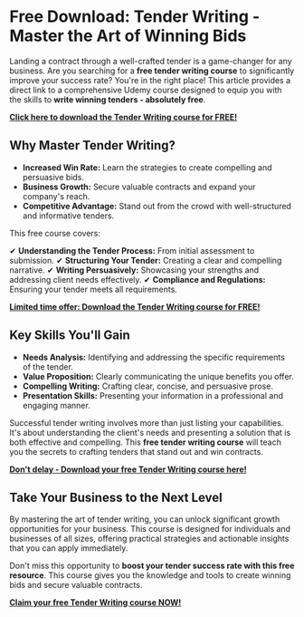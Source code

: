 # Free Download: Tender Writing - Master the Art of Winning Bids

Landing a contract through a well-crafted tender is a game-changer for any business. Are you searching for a **free tender writing course** to significantly improve your success rate? You're in the right place! This article provides a direct link to a comprehensive Udemy course designed to equip you with the skills to **write winning tenders - absolutely free**.

[**Click here to download the Tender Writing course for FREE!**](https://udemywork.com/tender-writing)

## Why Master Tender Writing?

*   **Increased Win Rate:** Learn the strategies to create compelling and persuasive bids.
*   **Business Growth:** Secure valuable contracts and expand your company's reach.
*   **Competitive Advantage:** Stand out from the crowd with well-structured and informative tenders.

This free course covers:

✔ **Understanding the Tender Process:** From initial assessment to submission.
✔ **Structuring Your Tender:** Creating a clear and compelling narrative.
✔ **Writing Persuasively:** Showcasing your strengths and addressing client needs effectively.
✔ **Compliance and Regulations:** Ensuring your tender meets all requirements.

[**Limited time offer: Download the Tender Writing course for FREE!**](https://udemywork.com/tender-writing)

## Key Skills You'll Gain

*   **Needs Analysis:** Identifying and addressing the specific requirements of the tender.
*   **Value Proposition:** Clearly communicating the unique benefits you offer.
*   **Compelling Writing:** Crafting clear, concise, and persuasive prose.
*   **Presentation Skills:** Presenting your information in a professional and engaging manner.

Successful tender writing involves more than just listing your capabilities. It's about understanding the client's needs and presenting a solution that is both effective and compelling. This **free tender writing course** will teach you the secrets to crafting tenders that stand out and win contracts.

[**Don't delay - Download your free Tender Writing course here!**](https://udemywork.com/tender-writing)

## Take Your Business to the Next Level

By mastering the art of tender writing, you can unlock significant growth opportunities for your business. This course is designed for individuals and businesses of all sizes, offering practical strategies and actionable insights that you can apply immediately.

Don't miss this opportunity to **boost your tender success rate with this free resource**. This course gives you the knowledge and tools to create winning bids and secure valuable contracts.

**[Claim your free Tender Writing course NOW!](https://udemywork.com/tender-writing)**
